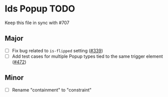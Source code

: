 # Ids Popup TODO

Keep this file in sync with #707

## Major

- [ ] Fix bug related to `is-flipped` setting ([#339](https://github.com/infor-design/enterprise-wc/issues/339))
- [ ] Add test cases for multiple Popup types tied to the same trigger element ([#472](https://github.com/infor-design/enterprise-wc/issues/472))
## Minor

- [ ] Rename "containment" to "constraint"
